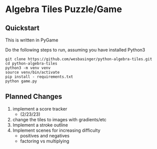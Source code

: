 # Algebra Tiles Puzzle/Game

## Quickstart

This is written in PyGame

Do the following steps to run, assuming you have installed Python3

```
git clone https://github.com/wesbasinger/python-algebra-tiles.git
cd python-algebra-tiles
python3 -m venv venv
source venv/bin/activate
pip install - requirements.txt
python game.py
```

## Planned Changes

1. implement a score tracker
    - (2/23/23)
2. change the tiles to images with gradients/etc
3. Implement a stroke outline
4. Implement scenes for increasing difficulty
    - positives and negatives
    - factoring vs multiplying